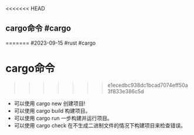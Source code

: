 <<<<<<< HEAD
## cargo命令 #cargo
=======
#2023-09-15 #rust #cargo
# cargo命令
>>>>>>> e1ecedbc938dc1bcad7074eff50a3f833e386c5d

- 可以使用 cargo new 创建项目!
- 可以使用 cargo build 构建项目。 
- 可以使用 cargo run 一步构建并运行项目。 
- 可以使用 cargo check 在不生成二进制文件的情况下构建项目来检查错误。